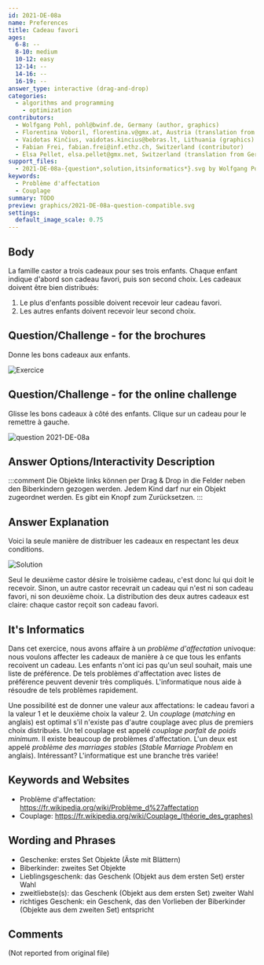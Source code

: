 ```yaml
---
id: 2021-DE-08a
name: Preferences
title: Cadeau favori
ages:
  6-8: --
  8-10: medium
  10-12: easy
  12-14: --
  14-16: --
  16-19: --
answer_type: interactive (drag-and-drop)
categories:
  - algorithms and programming
    - optimization
contributors:
  - Wolfgang Pohl, pohl@bwinf.de, Germany (author, graphics)
  - Florentina Voboril, florentina.v@gmx.at, Austria (translation from English into German, graphics)
  - Vaidotas Kinčius, vaidotas.kincius@bebras.lt, Lithuania (graphics)
  - Fabian Frei, fabian.frei@inf.ethz.ch, Switzerland (contributor)
  - Elsa Pellet, elsa.pellet@gmx.net, Switzerland (translation from German into French)
support_files:
  - 2021-DE-08a-{question*,solution,itsinformatics*}.svg by Wolfgang Pohl, originals by Vaidotas Kinčius, adapted by Florentina Voboril
keywords:
  - Problème d'affectation
  - Couplage
summary: TODO
preview: graphics/2021-DE-08a-question-compatible.svg
settings:
  default_image_scale: 0.75
---
```



## Body

La famille castor a trois cadeaux pour ses trois enfants. Chaque enfant indique d'abord son cadeau favori, puis son second choix. Les cadeaux doivent être bien distribués:

1. Le plus d'enfants possible doivent recevoir leur cadeau favori.
2. Les autres enfants doivent recevoir leur second choix.


## Question/Challenge - for the brochures

Donne les bons cadeaux aux enfants.

![](graphics/2021-DE-08a-question-compatible.svg "Exercice")


## Question/Challenge - for the online challenge

Glisse les bons cadeaux à côté des enfants. Clique sur un cadeau pour le remettre à gauche.

![](interactivity/2021-DE-08a-question-interactive.svg "question 2021-DE-08a")


## Answer Options/Interactivity Description

<!-- empty -->

:::comment
Die Objekte links können per Drag & Drop in die Felder neben den Biberkindern gezogen werden. Jedem Kind darf nur ein Objekt zugeordnet werden. Es gibt ein Knopf zum Zurücksetzen.
:::


## Answer Explanation

Voici la seule manière de distribuer les cadeaux en respectant les deux conditions.

![](graphics/2021-DE-08a-solution-compatible.svg "Solution")

Seul le deuxième castor désire le troisième cadeau, c'est donc lui qui doit le recevoir. Sinon, un autre castor recevrait un cadeau qui n'est ni son cadeau favori, ni son deuxième choix. La distribution des deux autres cadeaux est claire: chaque castor reçoit son cadeau favori.


## It's Informatics

Dans cet exercice, nous avons affaire à un _problème d'affectation_ univoque: nous voulons affecter les cadeaux de manière à ce que tous les enfants recoivent un cadeau. Les enfants n'ont ici pas qu'un seul souhait, mais une liste de préférence. De tels problèmes d'affectation avec listes de préférence peuvent devenir très compliqués. L'informatique nous aide à résoudre de tels problèmes rapidement.

Une possibilité est de donner une valeur aux affectations: le cadeau favori a la valeur 1 et le deuxième choix la valeur 2. Un _couplage_ (_matching_ en anglais) est optimal s'il n'existe pas d'autre couplage avec plus de premiers choix distribués. Un tel couplage est appelé _couplage parfait de poids minimum_. Il existe beaucoup de problèmes d'affectation. L'un deux est appelé _problème des marriages stables_ (_Stable Marriage Problem_ en anglais). Intéressant? L'informatique est une branche très variée!


## Keywords and Websites

 - Problème d'affectation: https://fr.wikipedia.org/wiki/Problème_d%27affectation
 - Couplage: https://fr.wikipedia.org/wiki/Couplage_(théorie_des_graphes)


## Wording and Phrases

- Geschenke: erstes Set Objekte (Äste mit Blättern)
- Biberkinder: zweites Set Objekte
- Lieblingsgeschenk: das Geschenk (Objekt aus dem ersten Set) erster Wahl 
- zweitliebste(s): das Geschenk (Objekt aus dem ersten Set) zweiter Wahl
- richtiges Geschenk: ein Geschenk, das den Vorlieben der Biberkinder (Objekte aus dem zweiten Set) entspricht

## Comments

(Not reported from original file)
